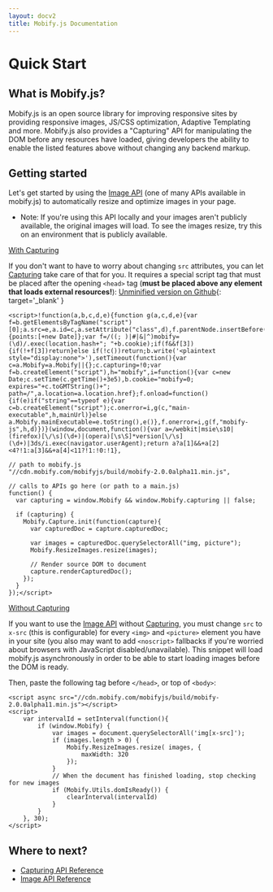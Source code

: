 ```yaml
---
layout: docv2
title: Mobify.js Documentation
---
```


# Quick Start

## What is Mobify.js?

Mobify.js is an open source library for improving responsive sites
by providing responsive images, JS/CSS optimization, Adaptive
Templating and more. Mobify.js also provides a 
"Capturing" API for manipulating the DOM before any resources have
loaded, giving developers the ability to enable the listed features above
without changing any backend markup.

## Getting started

Let's get started by using the [Image API](/mobifyjs/v2/docs/image-resizer/)
(one of many APIs available in mobify.js)
to automatically resize and optimize images in your page.

- Note: If you're using this API locally and your images aren't publicly
available, the original images will load. To see the images resize, try this
on an environment that is publicly available.

<u>With Capturing</u>

If you don't want to have to worry about changing `src` attributes, you can let
[Capturing](/mobifyjs/v2/docs/capturing/) take care of that for you. It requires
a special script tag that must
be placed after the opening <code>&lt;head&gt;</code> tag (**must be placed above
any element that loads external resources!**):
[Unminified version on Github](https://github.com/mobify/mobifyjs/blob/v2.0/tag/bootstrap.html){: target='_blank' }

    <script>!function(a,b,c,d,e){function g(a,c,d,e){var f=b.getElementsByTagName("script")[0];a.src=e,a.id=c,a.setAttribute("class",d),f.parentNode.insertBefore(a,f)}a.Mobify={points:[+new Date]};var f=/((; )|#|&|^)mobify=(\d)/.exec(location.hash+"; "+b.cookie);if(f&&f[3]){if(!+f[3])return}else if(!c())return;b.write('<plaintext style="display:none">'),setTimeout(function(){var c=a.Mobify=a.Mobify||{};c.capturing=!0;var f=b.createElement("script"),h="mobify",i=function(){var c=new Date;c.setTime(c.getTime()+3e5),b.cookie="mobify=0; expires="+c.toGMTString()+"; path=/",a.location=a.location.href};f.onload=function(){if(e)if("string"==typeof e){var c=b.createElement("script");c.onerror=i,g(c,"main-executable",h,mainUrl)}else a.Mobify.mainExecutable=e.toString(),e()},f.onerror=i,g(f,"mobify-js",h,d)})}(window,document,function(){var a=/webkit|msie\s10|(firefox)[\/\s](\d+)|(opera)[\s\S]*version[\/\s](\d+)|3ds/i.exec(navigator.userAgent);return a?a[1]&&+a[2]<4?!1:a[3]&&+a[4]<11?!1:!0:!1},

    // path to mobify.js
    "//cdn.mobify.com/mobifyjs/build/mobify-2.0.0alpha11.min.js",

    // calls to APIs go here (or path to a main.js)
    function() {
      var capturing = window.Mobify && window.Mobify.capturing || false;

      if (capturing) {
        Mobify.Capture.init(function(capture){
          var capturedDoc = capture.capturedDoc;

          var images = capturedDoc.querySelectorAll("img, picture");
          Mobify.ResizeImages.resize(images);
            
          // Render source DOM to document
          capture.renderCapturedDoc();
        });
      }
    });</script>


<u>Without Capturing</u>

If you want to use the [Image API](/mobifyjs/v2/docs/image-resizer/)
without [Capturing](/mobifyjs/v2/docs/capturing/), you must change
`src` to `x-src` (this is configurable) for every <code>&lt;img&gt;</code> and 
<code>&lt;picture&gt;</code> element you have in your site (you
also may want to add <code>&lt;noscript&gt;</code> fallbacks if you're worried
about browsers with JavaScript disabled/unavailable). This snippet will
load mobify.js asynchronously in order to be able to start loading images before
the DOM is ready.

Then, paste the following tag before <code>&lt;/head&gt;</code>, or top of
<code>&lt;body&gt;</code>:

    <script async src="//cdn.mobify.com/mobifyjs/build/mobify-2.0.0alpha11.min.js"></script>
    <script>
        var intervalId = setInterval(function(){
            if (window.Mobify) {
                var images = document.querySelectorAll('img[x-src]');
                if (images.length > 0) {
                    Mobify.ResizeImages.resize( images, {
                        maxWidth: 320   
                    });
                }
                // When the document has finished loading, stop checking for new images
                if (Mobify.Utils.domIsReady()) {
                    clearInterval(intervalId)
                }
            }
        }, 30);
    </script>

## Where to next?

* [Capturing API Reference](./capturing/)
* [Image API Reference](./image-resizer/)


